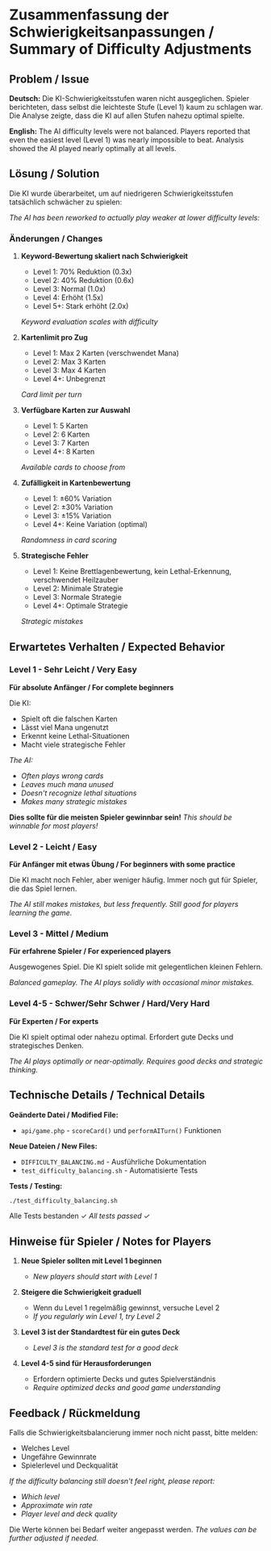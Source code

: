 # Zusammenfassung der Schwierigkeitsanpassungen / Summary of Difficulty Adjustments

## Problem / Issue

**Deutsch:**
Die KI-Schwierigkeitsstufen waren nicht ausgeglichen. Spieler berichteten, dass selbst die leichteste Stufe (Level 1) kaum zu schlagen war. Die Analyse zeigte, dass die KI auf allen Stufen nahezu optimal spielte.

**English:**
The AI difficulty levels were not balanced. Players reported that even the easiest level (Level 1) was nearly impossible to beat. Analysis showed the AI played nearly optimally at all levels.

## Lösung / Solution

Die KI wurde überarbeitet, um auf niedrigeren Schwierigkeitsstufen tatsächlich schwächer zu spielen:

*The AI has been reworked to actually play weaker at lower difficulty levels:*

### Änderungen / Changes

1. **Keyword-Bewertung skaliert nach Schwierigkeit**
   - Level 1: 70% Reduktion (0.3x)
   - Level 2: 40% Reduktion (0.6x)
   - Level 3: Normal (1.0x)
   - Level 4: Erhöht (1.5x)
   - Level 5+: Stark erhöht (2.0x)
   
   *Keyword evaluation scales with difficulty*

2. **Kartenlimit pro Zug**
   - Level 1: Max 2 Karten (verschwendet Mana)
   - Level 2: Max 3 Karten
   - Level 3: Max 4 Karten
   - Level 4+: Unbegrenzt
   
   *Card limit per turn*

3. **Verfügbare Karten zur Auswahl**
   - Level 1: 5 Karten
   - Level 2: 6 Karten
   - Level 3: 7 Karten
   - Level 4+: 8 Karten
   
   *Available cards to choose from*

4. **Zufälligkeit in Kartenbewertung**
   - Level 1: ±60% Variation
   - Level 2: ±30% Variation
   - Level 3: ±15% Variation
   - Level 4+: Keine Variation (optimal)
   
   *Randomness in card scoring*

5. **Strategische Fehler**
   - Level 1: Keine Brettlagenbewertung, kein Lethal-Erkennung, verschwendet Heilzauber
   - Level 2: Minimale Strategie
   - Level 3: Normale Strategie
   - Level 4+: Optimale Strategie
   
   *Strategic mistakes*

## Erwartetes Verhalten / Expected Behavior

### Level 1 - Sehr Leicht / Very Easy
**Für absolute Anfänger / For complete beginners**

Die KI:
- Spielt oft die falschen Karten
- Lässt viel Mana ungenutzt
- Erkennt keine Lethal-Situationen
- Macht viele strategische Fehler

*The AI:*
- *Often plays wrong cards*
- *Leaves much mana unused*
- *Doesn't recognize lethal situations*
- *Makes many strategic mistakes*

**Dies sollte für die meisten Spieler gewinnbar sein!**
*This should be winnable for most players!*

### Level 2 - Leicht / Easy
**Für Anfänger mit etwas Übung / For beginners with some practice**

Die KI macht noch Fehler, aber weniger häufig. Immer noch gut für Spieler, die das Spiel lernen.

*The AI still makes mistakes, but less frequently. Still good for players learning the game.*

### Level 3 - Mittel / Medium
**Für erfahrene Spieler / For experienced players**

Ausgewogenes Spiel. Die KI spielt solide mit gelegentlichen kleinen Fehlern.

*Balanced gameplay. The AI plays solidly with occasional minor mistakes.*

### Level 4-5 - Schwer/Sehr Schwer / Hard/Very Hard
**Für Experten / For experts**

Die KI spielt optimal oder nahezu optimal. Erfordert gute Decks und strategisches Denken.

*The AI plays optimally or near-optimally. Requires good decks and strategic thinking.*

## Technische Details / Technical Details

**Geänderte Datei / Modified File:**
- `api/game.php` - `scoreCard()` und `performAITurn()` Funktionen

**Neue Dateien / New Files:**
- `DIFFICULTY_BALANCING.md` - Ausführliche Dokumentation
- `test_difficulty_balancing.sh` - Automatisierte Tests

**Tests / Testing:**
```bash
./test_difficulty_balancing.sh
```

Alle Tests bestanden ✓
*All tests passed ✓*

## Hinweise für Spieler / Notes for Players

1. **Neue Spieler sollten mit Level 1 beginnen**
   - *New players should start with Level 1*

2. **Steigere die Schwierigkeit graduell**
   - Wenn du Level 1 regelmäßig gewinnst, versuche Level 2
   - *If you regularly win Level 1, try Level 2*

3. **Level 3 ist der Standardtest für ein gutes Deck**
   - *Level 3 is the standard test for a good deck*

4. **Level 4-5 sind für Herausforderungen**
   - Erfordern optimierte Decks und gutes Spielverständnis
   - *Require optimized decks and good game understanding*

## Feedback / Rückmeldung

Falls die Schwierigkeitsbalancierung immer noch nicht passt, bitte melden:
- Welches Level
- Ungefähre Gewinnrate
- Spielerlevel und Deckqualität

*If the difficulty balancing still doesn't feel right, please report:*
- *Which level*
- *Approximate win rate*
- *Player level and deck quality*

Die Werte können bei Bedarf weiter angepasst werden.
*The values can be further adjusted if needed.*
